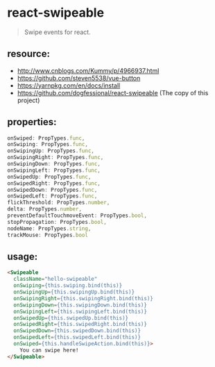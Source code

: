 # react-swipeable
> Swipe events for react.


## resource:
+ http://www.cnblogs.com/Kummy/p/4966937.html
+ https://github.com/steven5538/vue-button
+ https://yarnpkg.com/en/docs/install
+ https://github.com/dogfessional/react-swipeable (The copy of this project)

## properties:
```javascript
onSwiped: PropTypes.func,
onSwiping: PropTypes.func,
onSwipingUp: PropTypes.func,
onSwipingRight: PropTypes.func,
onSwipingDown: PropTypes.func,
onSwipingLeft: PropTypes.func,
onSwipedUp: PropTypes.func,
onSwipedRight: PropTypes.func,
onSwipedDown: PropTypes.func,
onSwipedLeft: PropTypes.func,
flickThreshold: PropTypes.number,
delta: PropTypes.number,
preventDefaultTouchmoveEvent: PropTypes.bool,
stopPropagation: PropTypes.bool,
nodeName: PropTypes.string,
trackMouse: PropTypes.bool
```


## usage:
```html
<Swipeable
  className="hello-swipeable"
  onSwiping={this.swiping.bind(this)}
  onSwipingUp={this.swipingUp.bind(this)}
  onSwipingRight={this.swipingRight.bind(this)}
  onSwipingDown={this.swipingDown.bind(this)}
  onSwipingLeft={this.swipingLeft.bind(this)}
  onSwipedUp={this.swipedUp.bind(this)}
  onSwipedRight={this.swipedRight.bind(this)}
  onSwipedDown={this.swipedDown.bind(this)}
  onSwipedLeft={this.swipedLeft.bind(this)}
  onSwiped={this.handleSwipeAction.bind(this)}>
    You can swipe here!
</Swipeable>
```
